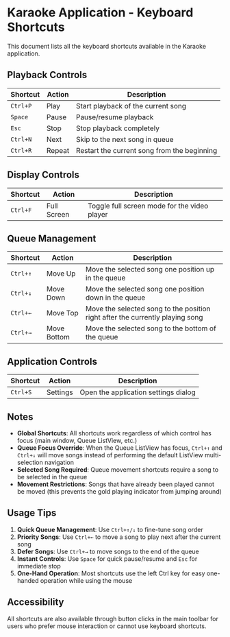 # Karaoke Application - Keyboard Shortcuts

This document lists all the keyboard shortcuts available in the Karaoke application.

## Playback Controls

| Shortcut | Action | Description |
|----------|--------|-------------|
| `Ctrl+P` | Play | Start playback of the current song |
| `Space` | Pause | Pause/resume playback |
| `Esc` | Stop | Stop playback completely |
| `Ctrl+N` | Next | Skip to the next song in queue |
| `Ctrl+R` | Repeat | Restart the current song from the beginning |

## Display Controls

| Shortcut | Action | Description |
|----------|--------|-------------|
| `Ctrl+F` | Full Screen | Toggle full screen mode for the video player |

## Queue Management

| Shortcut | Action | Description |
|----------|--------|-------------|
| `Ctrl+↑` | Move Up | Move the selected song one position up in the queue |
| `Ctrl+↓` | Move Down | Move the selected song one position down in the queue |
| `Ctrl+←` | Move Top | Move the selected song to the position right after the currently playing song |
| `Ctrl+→` | Move Bottom | Move the selected song to the bottom of the queue |

## Application Controls

| Shortcut | Action | Description |
|----------|--------|-------------|
| `Ctrl+S` | Settings | Open the application settings dialog |

## Notes

- **Global Shortcuts**: All shortcuts work regardless of which control has focus (main window, Queue ListView, etc.)
- **Queue Focus Override**: When the Queue ListView has focus, `Ctrl+↑` and `Ctrl+↓` will move songs instead of performing the default ListView multi-selection navigation
- **Selected Song Required**: Queue movement shortcuts require a song to be selected in the queue
- **Movement Restrictions**: Songs that have already been played cannot be moved (this prevents the gold playing indicator from jumping around)

## Usage Tips

1. **Quick Queue Management**: Use `Ctrl+↑/↓` to fine-tune song order
2. **Priority Songs**: Use `Ctrl+←` to move a song to play next after the current song
3. **Defer Songs**: Use `Ctrl+→` to move songs to the end of the queue
4. **Instant Controls**: Use `Space` for quick pause/resume and `Esc` for immediate stop
5. **One-Hand Operation**: Most shortcuts use the left Ctrl key for easy one-handed operation while using the mouse

## Accessibility

All shortcuts are also available through button clicks in the main toolbar for users who prefer mouse interaction or cannot use keyboard shortcuts.